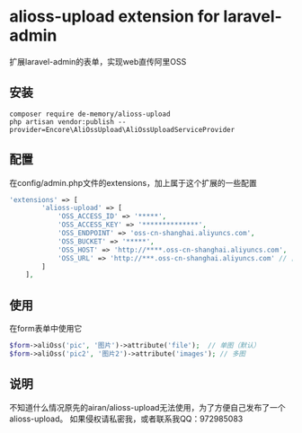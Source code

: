 alioss-upload extension  for laravel-admin
======
扩展laravel-admin的表单，实现web直传阿里OSS

## 安装
```
composer require de-memory/alioss-upload
php artisan vendor:publish --provider=Encore\AliOssUpload\AliOssUploadServiceProvider
```
## 配置
在config/admin.php文件的extensions，加上属于这个扩展的一些配置
```php
'extensions' => [
        'alioss-upload' => [
            'OSS_ACCESS_ID' => '*****',
            'OSS_ACCESS_KEY' => '**************',
            'OSS_ENDPOINT' => 'oss-cn-shanghai.aliyuncs.com',
            'OSS_BUCKET' => '*****',
            'OSS_HOST' => 'http://****.oss-cn-shanghai.aliyuncs.com',
            'OSS_URL' => 'http://***.oss-cn-shanghai.aliyuncs.com' // 自定义域名（CDN）
        ]
    ],
```
## 使用
在form表单中使用它
```php
$form->aliOss('pic', '图片')->attribute('file');  // 单图（默认）
$form->aliOss('pic2', '图片2')->attribute('images'); // 多图
```

## 说明
不知道什么情况原先的airan/alioss-upload无法使用，为了方便自己发布了一个alioss-upload。
如果侵权请私密我，或者联系我QQ：972985083

